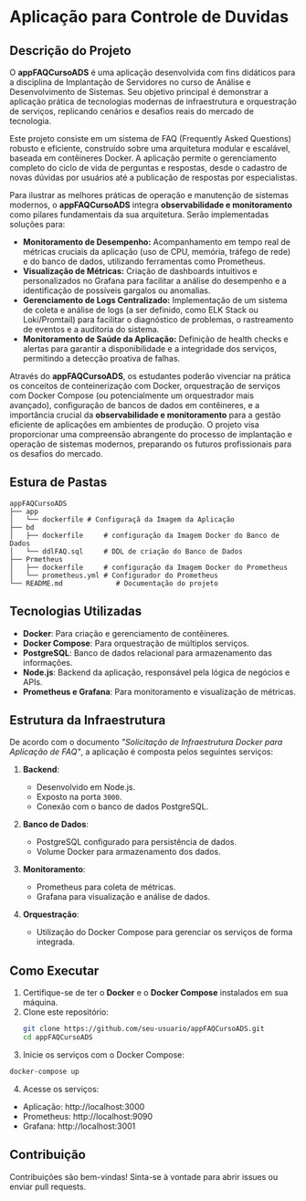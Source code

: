 # Aplicação para Controle de Duvidas 

## Descrição do Projeto

O **appFAQCursoADS** é uma aplicação desenvolvida com fins didáticos para a disciplina de Implantação de Servidores no curso de Análise e Desenvolvimento de Sistemas. Seu objetivo principal é demonstrar a aplicação prática de tecnologias modernas de infraestrutura e orquestração de serviços, replicando cenários e desafios reais do mercado de tecnologia.

Este projeto consiste em um sistema de FAQ (Frequently Asked Questions) robusto e eficiente, construído sobre uma arquitetura modular e escalável, baseada em contêineres Docker. A aplicação permite o gerenciamento completo do ciclo de vida de perguntas e respostas, desde o cadastro de novas dúvidas por usuários até a publicação de respostas por especialistas.

Para ilustrar as melhores práticas de operação e manutenção de sistemas modernos, o **appFAQCursoADS** integra **observabilidade e monitoramento** como pilares fundamentais da sua arquitetura. Serão implementadas soluções para:

* **Monitoramento de Desempenho:** Acompanhamento em tempo real de métricas cruciais da aplicação (uso de CPU, memória, tráfego de rede) e do banco de dados, utilizando ferramentas como Prometheus.
* **Visualização de Métricas:** Criação de dashboards intuitivos e personalizados no Grafana para facilitar a análise do desempenho e a identificação de possíveis gargalos ou anomalias.
* **Gerenciamento de Logs Centralizado:** Implementação de um sistema de coleta e análise de logs (a ser definido, como ELK Stack ou Loki/Promtail) para facilitar o diagnóstico de problemas, o rastreamento de eventos e a auditoria do sistema.
* **Monitoramento de Saúde da Aplicação:** Definição de health checks e alertas para garantir a disponibilidade e a integridade dos serviços, permitindo a detecção proativa de falhas.

Através do **appFAQCursoADS**, os estudantes poderão vivenciar na prática os conceitos de conteinerização com Docker, orquestração de serviços com Docker Compose (ou potencialmente um orquestrador mais avançado), configuração de bancos de dados em contêineres, e a importância crucial da **observabilidade e monitoramento** para a gestão eficiente de aplicações em ambientes de produção. O projeto visa proporcionar uma compreensão abrangente do processo de implantação e operação de sistemas modernos, preparando os futuros profissionais para os desafios do mercado.

## Estura de Pastas
```
appFAQCursoADS
├── app
│   └── dockerfile # Configuraçã da Imagem da Aplicação
├── bd
│   ├── dockerfile     # configuração da Imagem Docker do Banco de Dados
│   └── ddlFAQ.sql     # DDL de criação do Banco de Dados
├── Prmetheus
│   ├── dockerfile     # configuração da Imagem Docker do Prometheus
│   └── prometheus.yml # Configurador do Prometheus
└── README.md             # Documentação do projeto
```
## Tecnologias Utilizadas

- **Docker**: Para criação e gerenciamento de contêineres.
- **Docker Compose**: Para orquestração de múltiplos serviços.
- **PostgreSQL**: Banco de dados relacional para armazenamento das informações.
- **Node.js**: Backend da aplicação, responsável pela lógica de negócios e APIs.
- **Prometheus e Grafana**: Para monitoramento e visualização de métricas.

## Estrutura da Infraestrutura

De acordo com o documento _"Solicitação de Infraestrutura Docker para Aplicação de FAQ"_, a aplicação é composta pelos seguintes serviços:

1. **Backend**:
   - Desenvolvido em Node.js.
   - Exposto na porta `3000`.
   - Conexão com o banco de dados PostgreSQL.

2. **Banco de Dados**:
   - PostgreSQL configurado para persistência de dados.
   - Volume Docker para armazenamento dos dados.

3. **Monitoramento**:
   - Prometheus para coleta de métricas.
   - Grafana para visualização e análise de dados.

4. **Orquestração**:
   - Utilização do Docker Compose para gerenciar os serviços de forma integrada.

## Como Executar

1. Certifique-se de ter o **Docker** e o **Docker Compose** instalados em sua máquina.
2. Clone este repositório:
   ```bash
   git clone https://github.com/seu-usuario/appFAQCursoADS.git
   cd appFAQCursoADS

3. Inicie os serviços com o Docker Compose:
```bash
docker-compose up
```
4. Acesse os serviços:
- Aplicação: http://localhost:3000
- Prometheus: http://localhost:9090
- Grafana: http://localhost:3001

## Contribuição
Contribuições são bem-vindas! Sinta-se à vontade para abrir issues ou enviar pull requests.
